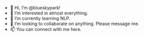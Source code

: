 - 👋 Hi, I’m @blueskypark!
- 👀 I’m interested in almost everything.
- 🌱 I’m currently learning NLP.
- 💞️ I’m looking to collaborate on anything. Please message me.
- 📫 You can connect with me here.

<!---
blueskypark/blueskypark is a ✨ special ✨ repository because its `README.md` (this file) appears on your GitHub profile.
You can click the Preview link to take a look at your changes.
--->

